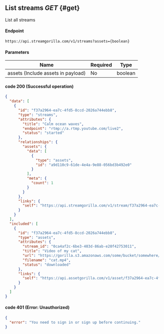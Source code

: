 ## List streams *GET* {#get}

List all streams

#### Endpoint
```console
https://api.streamgorilla.com/v1/streams?assets={boolean}
```

#### Parameters

| Name |  Required  | Type
| - | - |  - |
| assets (Include assets in payload)  | No | boolean 


#### code 200 (Successful operation)

```json
{
  "data": [
    {
      "id": "f37a2964-ea7c-4fd5-8ccd-2026a744ebb8",
      "type": "streams",
      "attributes": {
        "title": "Calm ocean waves",
        "endpoint": "rtmp://a.rtmp.youtube.com/live2",
        "status": "started"
      },
      "relationships": {
        "assets": {
          "data": [
            {
              "type": "assets",
              "id": "a9d110c9-61de-4e4a-9e88-056bd3b492e0"
            }
          ],
          "meta": {
            "count": 1
          }
        }
      },
      "links": {
        "self": "https://api.streamgorilla.com/v1/stream/f37a2964-ea7c-4fd5-8ccd-2026a744ebb8"
      }
    }
  ],
  "included": [
    {
      "id": "f37a2964-ea7c-4fd5-8ccd-2026a744ebb8",
      "type": "assets",
      "attributes": {
        "stream_id": "0ca4af2c-6be3-403d-86ab-e20f42753011",
        "title": "Video of my cat",
        "url": "https://gorilla.s3.amazonaws.com/some/bucket/somewhere/cat.mp4",
        "filename": "cat.mp4",
        "status": "downloaded"
      },
      "links": {
        "self": "https://api.assetgorilla.com/v1/asset/f37a2964-ea7c-4fd5-8ccd-2026a744ebb8"
      }
    }
  ]
}
```

#### code 401 (Error: Unauthorized)

```json
{
  "error": "You need to sign in or sign up before continuing."
}
```
